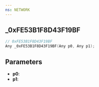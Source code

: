 ```yaml
---
ns: NETWORK
---
```

## _0xFE53B1F8D43F19BF

```c
// 0xFE53B1F8D43F19BF
Any _0xFE53B1F8D43F19BF(Any p0, Any p1);
```

## Parameters
* **p0**:
* **p1**:

